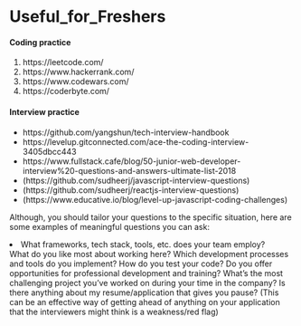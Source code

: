 # Useful_for_Freshers


<h4> Coding practice </h4>
<ol>
  <li> https://leetcode.com/ </li>
<li> https://www.hackerrank.com/ </li>
  <li> https://www.codewars.com/ </li>
  <li> https://coderbyte.com/ </li>
</ol>

<h4> Interview practice </h4>
<ul>
<li> <link> https://github.com/yangshun/tech-interview-handbook </link> </li>
<li> <link> https://levelup.gitconnected.com/ace-the-coding-interview-3405dbcc443 </link> </li>
<li> <link> https://www.fullstack.cafe/blog/50-junior-web-developer-interview%20-questions-and-answers-ultimate-list-2018 </link></li>
<li> <link> (https://github.com/sudheerj/javascript-interview-questions) </link></li>
<li> <link> (https://github.com/sudheerj/reactjs-interview-questions) </link></li>
<li> <link> (https://www.educative.io/blog/level-up-javascript-coding-challenges) </link></li>
</ul>


 Although, you should tailor your questions to the specific situation, here are some examples of meaningful questions you can ask:
 <li> What frameworks, tech stack, tools, etc. does your team employ? </li>
 What do you like most about working here?
 Which development processes and tools do you implement?
How do you test your code?
Do you offer opportunities for professional development and training?
What’s the most challenging project you’ve worked on during your time in the company?
Is there anything about my resume/application that gives you pause? (This can be an effective way of getting ahead of anything on your application that the interviewers might think is a weakness/red flag) </p>



